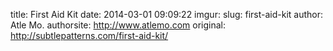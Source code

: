 title: First Aid Kit
date: 2014-03-01 09:09:22
imgur: 
slug: first-aid-kit
author: Atle Mo.
authorsite: http://www.atlemo.com
original: http://subtlepatterns.com/first-aid-kit/
